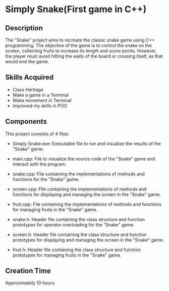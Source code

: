 # Simply Snake(First game in C++)

## Description


The "Snake" project aims to recreate the classic snake game using C++ programming. The objective of the game is to control the snake on the screen, collecting fruits to increase its length and score points. However, the player must avoid hitting the walls of the board or crossing itself, as that would end the game.


## Skills Acquired

- Class Heritage
- Make a game in a Terminal
- Make movement in Terminal
- Improved my skills in POO
  
## Components

This project consists of 4 files: 

- Simply Snake.exe: Executable file to run and visualize the results of the "Snake" game.
  
- main.cpp: File to visualize the source code of the "Snake" game and interact with the program.
- snake.cpp: File containing the implementations of methods and functions for the "Snake" game.
- screen.cpp: File containing the implementations of methods and functions for displaying and managing the screen in the "Snake" game.
- fruit.cpp: File containing the implementations of methods and functions for managing fruits in the "Snake" game.

- snake.h: Header file containing the class structure and function prototypes for operator overloading for the "Snake" game.
- screen.h: Header file containing the class structure and function prototypes for displaying and managing the screen in the "Snake" game.
- fruit.h: Header file containing the class structure and function prototypes for managing fruits in the "Snake" game.

## Creation Time

Approximately 10 hours.
